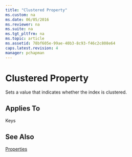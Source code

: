 ```yaml
---
title: "Clustered Property"
ms.custom: na
ms.date: 06/05/2016
ms.reviewer: na
ms.suite: na
ms.tgt_pltfrm: na
ms.topic: article
ms.assetid: 78bf605e-99ae-40b3-8c93-f46c2c808e64
caps.latest.revision: 4
manager: pchapman
---
```

# Clustered Property
Sets a value that indicates whether the index is clustered.  
  
## Applies To  
 Keys  
  
## See Also  
 [Properties](Properties.md)
